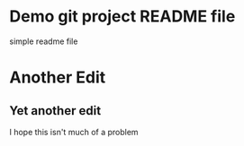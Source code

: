 # Demo git project README file

simple readme file

# Another Edit

## Yet another edit

I hope this isn't much of a problem